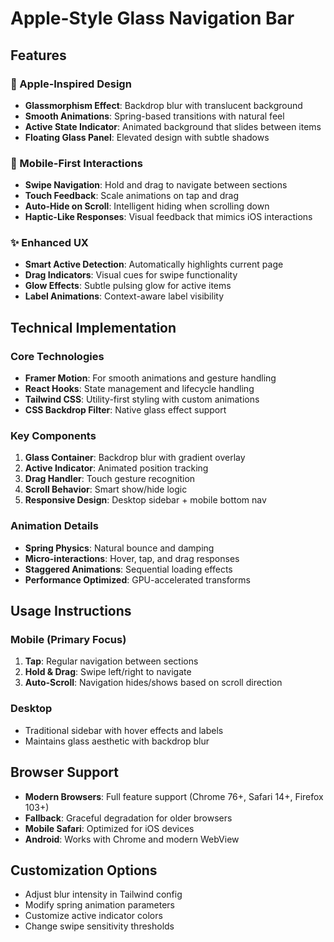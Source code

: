 # Apple-Style Glass Navigation Bar

## Features

### 🍎 Apple-Inspired Design
- **Glassmorphism Effect**: Backdrop blur with translucent background
- **Smooth Animations**: Spring-based transitions with natural feel
- **Active State Indicator**: Animated background that slides between items
- **Floating Glass Panel**: Elevated design with subtle shadows

### 📱 Mobile-First Interactions
- **Swipe Navigation**: Hold and drag to navigate between sections
- **Touch Feedback**: Scale animations on tap and drag
- **Auto-Hide on Scroll**: Intelligent hiding when scrolling down
- **Haptic-Like Responses**: Visual feedback that mimics iOS interactions

### ✨ Enhanced UX
- **Smart Active Detection**: Automatically highlights current page
- **Drag Indicators**: Visual cues for swipe functionality  
- **Glow Effects**: Subtle pulsing glow for active items
- **Label Animations**: Context-aware label visibility

## Technical Implementation

### Core Technologies
- **Framer Motion**: For smooth animations and gesture handling
- **React Hooks**: State management and lifecycle handling
- **Tailwind CSS**: Utility-first styling with custom animations
- **CSS Backdrop Filter**: Native glass effect support

### Key Components
1. **Glass Container**: Backdrop blur with gradient overlay
2. **Active Indicator**: Animated position tracking
3. **Drag Handler**: Touch gesture recognition
4. **Scroll Behavior**: Smart show/hide logic
5. **Responsive Design**: Desktop sidebar + mobile bottom nav

### Animation Details
- **Spring Physics**: Natural bounce and damping
- **Micro-interactions**: Hover, tap, and drag responses
- **Staggered Animations**: Sequential loading effects
- **Performance Optimized**: GPU-accelerated transforms

## Usage Instructions

### Mobile (Primary Focus)
1. **Tap**: Regular navigation between sections
2. **Hold & Drag**: Swipe left/right to navigate
3. **Auto-Scroll**: Navigation hides/shows based on scroll direction

### Desktop
- Traditional sidebar with hover effects and labels
- Maintains glass aesthetic with backdrop blur

## Browser Support
- **Modern Browsers**: Full feature support (Chrome 76+, Safari 14+, Firefox 103+)
- **Fallback**: Graceful degradation for older browsers
- **Mobile Safari**: Optimized for iOS devices
- **Android**: Works with Chrome and modern WebView

## Customization Options
- Adjust blur intensity in Tailwind config
- Modify spring animation parameters
- Customize active indicator colors
- Change swipe sensitivity thresholds